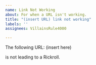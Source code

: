 ```yaml
---
name: Link Not Working
about: For when a URL isn't working.
title: "(insert URL) link not working"
labels: ''
assignees: VillainsRule4000

---
```


The following URL:
(insert here)

is not leading to a Rickroll.
